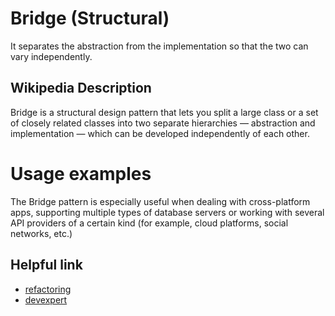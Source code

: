# Bridge (Structural)
It separates the abstraction from the implementation so that the two can vary independently.

## Wikipedia Description

Bridge is a structural design pattern that lets you split a large class or a set of closely related classes into two separate hierarchies — abstraction and implementation — which can be developed independently of each other.

# Usage examples 

The Bridge pattern is especially useful when dealing with cross-platform apps, supporting multiple types of database servers or working with several API providers of a certain kind (for example, cloud platforms, social networks, etc.)


## Helpful link

- [refactoring](https://refactoring.guru/design-patterns/bridge)
- [devexpert](http://devexpert.ir/javascript/%D8%A7%D9%84%DA%AF%D9%88%DB%8C-%D8%B7%D8%B1%D8%A7%D8%AD%DB%8C-bridge-%D8%AF%D8%B1-%D8%AC%D8%A7%D9%88%D8%A7-%D8%A7%D8%B3%DA%A9%D8%B1%DB%8C%D9%BE%D8%AA/)

